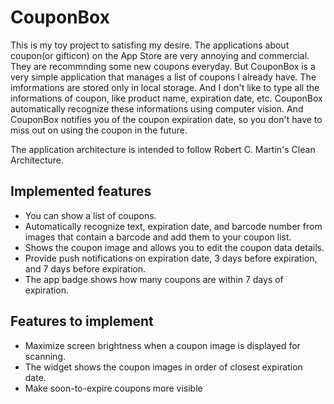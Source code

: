 # CouponBox

This is my toy project to satisfing my desire. The applications about coupon(or gifticon) on the App Store are very annoying and commercial. They are recommnding some new coupons everyday.
But CouponBox is a very simple application that manages a list of coupons I already have. The imformations are stored only in local storage.
And I don't like to type all the informations of coupon, like product name, expiration date, etc. CouponBox automatically recognize these informations using computer vision.
And CouponBox notifies you of the coupon expiration date, so you don't have to miss out on using the coupon in the future.

The application architecture is intended to follow Robert C. Martin's Clean Architecture.

## Implemented features
* You can show a list of coupons.
* Automatically recognize text, expiration date, and barcode number from images that contain a barcode and add them to your coupon list.
* Shows the coupon image and allows you to edit the coupon data details.
* Provide push notifications on expiration date, 3 days before expiration, and 7 days before expiration.
* The app badge shows how many coupons are within 7 days of expiration.

## Features to implement
* Maximize screen brightness when a coupon image is displayed for scanning.
* The widget shows the coupon images in order of closest expiration date.
* Make soon-to-expire coupons more visible
